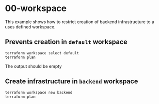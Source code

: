 # 00-workspace
This example shows how to restrict creation of backend infrastructure to 
a uses defined workspace.

## Prevents creation in `default` workspace
```
terraform workspace select default
terraform plan
```
The output should be empty

## Create infrastructure in `backend` workspace
```
terraform workspace new backend
terraform plan
```


